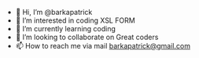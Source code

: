 - 👋 Hi, I’m @barkapatrick
- 👀 I’m interested in coding XSL FORM
- 🌱 I’m currently learning coding
- 💞️ I’m looking to collaborate on Great coders
- 📫 How to reach me via mail barkapatrick@gmail.com

<!---
barkapatrick/barkapatrick is a ✨ special ✨ repository because its `README.md` (this file) appears on your GitHub profile.
You can click the Preview link to take a look at your changes.
--->
